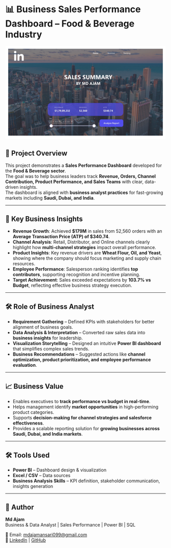 # 📊 Business Sales Performance Dashboard – Food & Beverage Industry  
![Business Sales Insights Dashboard](images/Business-Sales-Insights-FoodBeverage_page-0001.jpg)

## 📌 Project Overview  
This project demonstrates a **Sales Performance Dashboard** developed for the **Food & Beverage sector**.  
The goal was to help business leaders track **Revenue, Orders, Channel Contribution, Product Performance, and Sales Teams** with clear, data-driven insights.  
The dashboard is aligned with **business analyst practices** for fast-growing markets including **Saudi, Dubai, and India**.  

---

## 🎯 Key Business Insights  
- **Revenue Growth**: Achieved **$179M** in sales from 52,560 orders with an **Average Transaction Price (ATP) of $340.74**.  
- **Channel Analysis**: Retail, Distributor, and Online channels clearly highlight how **multi-channel strategies** impact overall performance.  
- **Product Insights**: Key revenue drivers are **Wheat Flour, Oil, and Yeast**, showing where the company should focus marketing and supply chain resources.  
- **Employee Performance**: Salesperson ranking identifies **top contributors**, supporting recognition and incentive planning.  
- **Target Achievement**: Sales exceeded expectations by **103.7% vs Budget**, reflecting effective business strategy execution.  

---

## 🛠️ Role of Business Analyst  
- **Requirement Gathering** – Defined KPIs with stakeholders for better alignment of business goals.  
- **Data Analysis & Interpretation** – Converted raw sales data into **business insights** for leadership.  
- **Visualization Storytelling** – Designed an intuitive **Power BI dashboard** that simplifies complex sales trends.  
- **Business Recommendations** – Suggested actions like **channel optimization, product prioritization, and employee performance evaluation**.  

---

## 📈 Business Value  
- Enables executives to **track performance vs budget in real-time**.  
- Helps management identify **market opportunities** in high-performing product categories.  
- Supports **decision-making for channel strategies and salesforce effectiveness**.  
- Provides a scalable reporting solution for **growing businesses across Saudi, Dubai, and India markets**.  

---

## 🛠️ Tools Used  
- **Power BI** – Dashboard design & visualization  
- **Excel / CSV** – Data sources  
- **Business Analysis Skills** – KPI definition, stakeholder communication, insights generation  

---

## 👤 Author  
**Md Ajam**  
Business & Data Analyst | Sales Performance | Power BI | SQL 

📩 Email: mdajamansari099@gmail.com  
🔗 [LinkedIn](https://www.linkedin.com/in/mdajam/) | [GitHub](https://github.com/MdAjams)  
